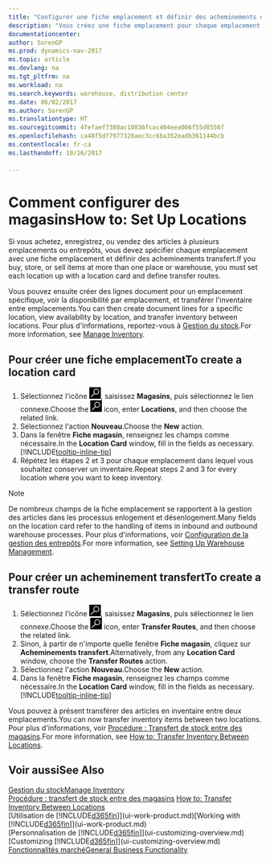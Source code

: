 ```yaml
---
title: "Configurer une fiche emplacement et définir des acheminements de transfert"
description: "Vous créez une fiche emplacement pour chaque emplacement où vous stockez des articles d'inventaire, par exemple, un entrepôt ou un centre de distribution, et configurez des acheminements pour le transfert d'articles entre emplacements."
documentationcenter: 
author: SorenGP
ms.prod: dynamics-nav-2017
ms.topic: article
ms.devlang: na
ms.tgt_pltfrm: na
ms.workload: na
ms.search.keywords: warehouse, distribution center
ms.date: 06/02/2017
ms.author: SorenGP
ms.translationtype: HT
ms.sourcegitcommit: 4fefaef7380ac10836fcac404eea006f55d8556f
ms.openlocfilehash: ca48f5df7977328aec3cc6ba352eadb361144bcb
ms.contentlocale: fr-ca
ms.lasthandoff: 10/16/2017

---
```

# <a name="how-to-set-up-locations"></a><span data-ttu-id="9d03f-103">Comment configurer des magasins</span><span class="sxs-lookup"><span data-stu-id="9d03f-103">How to: Set Up Locations</span></span>
<span data-ttu-id="9d03f-104">Si vous achetez, enregistrez, ou vendez des articles à plusieurs emplacements ou entrepôts, vous devez spécifier chaque emplacement avec une fiche emplacement et définir des acheminements transfert.</span><span class="sxs-lookup"><span data-stu-id="9d03f-104">If you buy, store, or sell items at more than one place or warehouse, you must set each location up with a location card and define transfer routes.</span></span>

<span data-ttu-id="9d03f-105">Vous pouvez ensuite créer des lignes document pour un emplacement spécifique, voir la disponibilité par emplacement, et transférer l'inventaire entre emplacements.</span><span class="sxs-lookup"><span data-stu-id="9d03f-105">You can then create document lines for a specific location, view availability by location, and transfer inventory between locations.</span></span> <span data-ttu-id="9d03f-106">Pour plus d'informations, reportez-vous à [Gestion du stock](inventory-manage-inventory.md).</span><span class="sxs-lookup"><span data-stu-id="9d03f-106">For more information, see [Manage Inventory](inventory-manage-inventory.md).</span></span>

## <a name="to-create-a-location-card"></a><span data-ttu-id="9d03f-107">Pour créer une fiche emplacement</span><span class="sxs-lookup"><span data-stu-id="9d03f-107">To create a location card</span></span>
1. <span data-ttu-id="9d03f-108">Sélectionnez l'icône ![Page ou état pour la recherche](media/ui-search/search_small.png "icône Page ou état pour la recherche"), saisissez **Magasins**, puis sélectionnez le lien connexe.</span><span class="sxs-lookup"><span data-stu-id="9d03f-108">Choose the ![Search for Page or Report](media/ui-search/search_small.png "Search for Page or Report icon") icon, enter **Locations**, and then choose the related link.</span></span>
2. <span data-ttu-id="9d03f-109">Sélectionnez l'action **Nouveau**.</span><span class="sxs-lookup"><span data-stu-id="9d03f-109">Choose the **New** action.</span></span>
3. <span data-ttu-id="9d03f-110">Dans la fenêtre **Fiche magasin**, renseignez les champs comme nécessaire.</span><span class="sxs-lookup"><span data-stu-id="9d03f-110">In the **Location Card** window, fill in the fields as necessary.</span></span> [!INCLUDE[tooltip-inline-tip](includes/tooltip-inline-tip_md.md)]
4. <span data-ttu-id="9d03f-111">Répétez les étapes 2 et 3 pour chaque emplacement dans lequel vous souhaitez conserver un inventaire.</span><span class="sxs-lookup"><span data-stu-id="9d03f-111">Repeat steps 2 and 3 for every location where you want to keep inventory.</span></span>

> [!NOTE]  
> <span data-ttu-id="9d03f-112">De nombreux champs de la fiche emplacement se rapportent à la gestion des articles dans les processus enlogement et désenlogement.</span><span class="sxs-lookup"><span data-stu-id="9d03f-112">Many fields on the location card refer to the handling of items in inbound and outbound warehouse processes.</span></span> <span data-ttu-id="9d03f-113">Pour plus d'informations, voir [Configuration de la gestion des entrepôts](warehouse-setup-warehouse.md).</span><span class="sxs-lookup"><span data-stu-id="9d03f-113">For more information, see [Setting Up Warehouse Management](warehouse-setup-warehouse.md).</span></span>

## <a name="to-create-a-transfer-route"></a><span data-ttu-id="9d03f-114">Pour créer un acheminement transfert</span><span class="sxs-lookup"><span data-stu-id="9d03f-114">To create a transfer route</span></span>
1. <span data-ttu-id="9d03f-115">Sélectionnez l'icône ![Page ou état pour la recherche](media/ui-search/search_small.png "icône Page ou état pour la recherche"), saisissez **Magasins**, puis sélectionnez le lien connexe.</span><span class="sxs-lookup"><span data-stu-id="9d03f-115">Choose the ![Search for Page or Report](media/ui-search/search_small.png "Search for Page or Report icon") icon, enter **Transfer Routes**, and then choose the related link.</span></span>
2. <span data-ttu-id="9d03f-116">Sinon, à partir de n'importe quelle fenêtre **Fiche magasin**, cliquez sur **Acheminements transfert**.</span><span class="sxs-lookup"><span data-stu-id="9d03f-116">Alternatively, from any **Location Card** window, choose the **Transfer Routes** action.</span></span>
3. <span data-ttu-id="9d03f-117">Sélectionnez l'action **Nouveau**.</span><span class="sxs-lookup"><span data-stu-id="9d03f-117">Choose the **New** action.</span></span>
4. <span data-ttu-id="9d03f-118">Dans la fenêtre **Fiche magasin**, renseignez les champs comme nécessaire.</span><span class="sxs-lookup"><span data-stu-id="9d03f-118">In the **Location Card** window, fill in the fields as necessary.</span></span> [!INCLUDE[tooltip-inline-tip](includes/tooltip-inline-tip_md.md)]

<span data-ttu-id="9d03f-119">Vous pouvez à présent transférer des articles en inventaire entre deux emplacements.</span><span class="sxs-lookup"><span data-stu-id="9d03f-119">You can now transfer inventory items between two locations.</span></span> <span data-ttu-id="9d03f-120">Pour plus d'informations, voir [Procédure : Transfert de stock entre des magasins](inventory-how-transfer-between-locations.md).</span><span class="sxs-lookup"><span data-stu-id="9d03f-120">For more information, see [How to: Transfer Inventory Between Locations](inventory-how-transfer-between-locations.md).</span></span>    

## <a name="see-also"></a><span data-ttu-id="9d03f-121">Voir aussi</span><span class="sxs-lookup"><span data-stu-id="9d03f-121">See Also</span></span>
[<span data-ttu-id="9d03f-122">Gestion du stock</span><span class="sxs-lookup"><span data-stu-id="9d03f-122">Manage Inventory</span></span>](inventory-manage-inventory.md)  
<span data-ttu-id="9d03f-123">[Procédure : transfert de stock entre des magasins](inventory-how-transfer-between-locations.md)  </span><span class="sxs-lookup"><span data-stu-id="9d03f-123">[How to: Transfer Inventory Between Locations](inventory-how-transfer-between-locations.md)  </span></span>  
<span data-ttu-id="9d03f-124">[Utilisation de [!INCLUDE[d365fin](includes/d365fin_md.md)]](ui-work-product.md)</span><span class="sxs-lookup"><span data-stu-id="9d03f-124">[Working with [!INCLUDE[d365fin](includes/d365fin_md.md)]](ui-work-product.md)</span></span>  
<span data-ttu-id="9d03f-125">[Personnalisation de [!INCLUDE[d365fin](includes/d365fin_md.md)]](ui-customizing-overview.md)</span><span class="sxs-lookup"><span data-stu-id="9d03f-125">[Customizing [!INCLUDE[d365fin](includes/d365fin_md.md)]](ui-customizing-overview.md)</span></span>  
[<span data-ttu-id="9d03f-126">Fonctionnalités marché</span><span class="sxs-lookup"><span data-stu-id="9d03f-126">General Business Functionality</span></span>](ui-across-business-areas.md)

